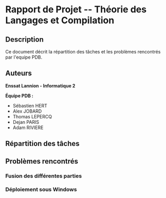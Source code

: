 # **Rapport de Projet -- Théorie des Langages et Compilation**

## **Description**

Ce document décrit la répartition des tâches et les problèmes rencontrés par l'equipe PDB.

## **Auteurs**

**Enssat Lannion - Informatique 2**

**Équipe PDB :**

 * Sébastien HERT
 * Alex JOBARD
 * Thomas LEPERCQ
 * Dejan PARIS
 * Adam RIVIERE

## **Répartition des tâches**

## **Problèmes rencontrés**

### **Fusion des différentes parties**

### **Déploiement sous Windows**

